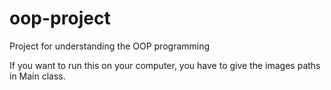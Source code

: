 # oop-project
Project for understanding the OOP programming

If you want to run this on your computer, you have to give the images paths in Main class.

